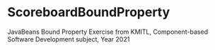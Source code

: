 # ScoreboardBoundProperty
JavaBeans Bound Property Exercise from KMITL, Component-based Software Development subject, Year 2021
